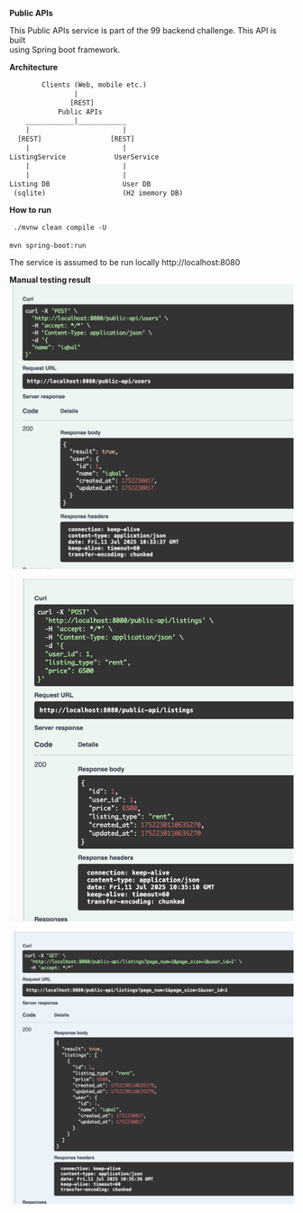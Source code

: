 **Public APIs**

This Public APIs service is part of the 99 backend challenge. This API is built  
using Spring boot framework. 

**Architecture** 
                
            Clients (Web, mobile etc.)
                    |
                   [REST]
                Public APIs
        ____________|____________
        |                       |
      [REST]                 [REST] 
        |                       |       
    ListingService            UserService
        |                       |
        |                       |
    Listing DB                  User DB
     (sqlite)                   (H2 imemory DB)



**How to run**

     ./mvnw clean compile -U

    mvn spring-boot:run

The service is assumed to be run locally http://localhost:8080


**Manual testing result**
![create user.png](create%20user.png)

![create listing.png](create%20listing.png)

![get listings.png](get%20listings.png)
